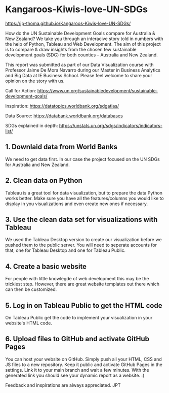 # Kangaroos-Kiwis-love-UN-SDGs
https://jp-thoma.github.io/Kangaroos-Kiwis-love-UN-SDGs/

How do the UN Sustainable Development Goals compare for Australia & New Zealand?
We take you through an interacive story told in numbers with the help of Python, Tableau and Web Development. The aim of this project is to compare & draw insights from the chosen few sustainable development goals (SDG) for both counties – Australia and New Zealand.

This report was submitted as part of our Data Visualization course with Professor Jaime De Mora Navarro during our Master in Business Analytics and Big Data at IE Business School. Please feel welcome to share your opinion on the story with us.


Call for Action: https://www.un.org/sustainabledevelopment/sustainable-development-goals/

Inspiration: https://datatopics.worldbank.org/sdgatlas/

Data Source: https://databank.worldbank.org/databases

SDGs explained in depth: https://unstats.un.org/sdgs/indicators/indicators-list/


## 1. Downlaid data from World Banks
We need to get data first. In our case the project focused on the UN SDGs for Australia and New Zealand.

## 2. Clean data on Python
Tableau is a great tool for data visualization, but to prepare the data Python works better. Make sure you have all the features/columns you would like to display in you visualizations and even create new ones if necessary.

## 3. Use the clean data set for visualizations with Tableau
We used the Tableau Desktop version to create our visualization before we pushed them to the public server. You will need to seperate accounts for that, one for Tableau Desktop and one for Tableau Public. 

## 4. Create a basic website
For people with little knowlegde of web development this may be the trickiest step. However, there are great website templates out there which can then be customized.  

## 5. Log in on Tableau Public to get the HTML code
On Tableau Public get the code to implement your visualization in your website's HTML code.

## 6. Upload files to GitHub and activate GitHub Pages
You can host your website on GitHub. Simply push all your HTML, CSS and JS files to a new repository. Keep it public and activate GitHub Pages in the settings. Link it to your main branch and wait a few minutes. With the generated link you should see your dynamic report as a website. :)


Feedback and inspirations are always appreciated.
JPT
